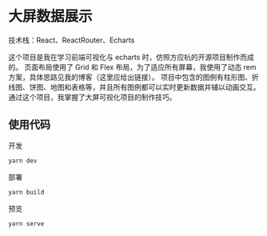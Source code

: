 # 大屏数据展示

技术栈：React、ReactRouter、Echarts

这个项目是我在学习前端可视化与 echarts 时，仿照方应杭的开源项目制作而成的。 页面布局使用了 Grid 和 Flex 布局，为了适应所有屏幕，我使用了动态 rem 方案，具体思路见我的博客（这里应给出链接）。
项目中包含的图例有柱形图、折线图、饼图、地图和表格等，并且所有图例都可以实时更新数据并辅以动画交互。 通过这个项目，我掌握了大屏可视化项目的制作技巧。

## 使用代码

开发

```bash
yarn dev
```

部署

```bash
yarn build
```

预览

```bash
yarn serve
```
